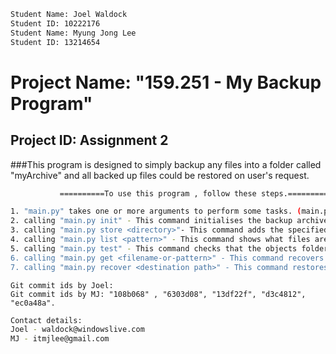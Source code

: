 
```sh
Student Name: Joel Waldock
Student ID: 10222176
Student Name: Myung Jong Lee
Student ID: 13214654
```


Project Name: "159.251 - My Backup Program"
==========================================

Project ID: Assignment 2
------------------------


###This program is designed to simply backup any files into a folder called "myArchive" and all backed up files could be restored on user's request.

```sh
           ==========To use this program , follow these steps.==========

1. "main.py" takes one or more arguments to perform some tasks. (main.py <arg1><arg2>).
2. calling "main.py init" - This command initialises the backup archive folder, object folder and index file within it.
3. calling "main.py store <directory>"- This command adds the specified directory to the archive.
4. calling "main.py list <pattern>" - This command shows what files are in the archive.
5. calling "main.py test" - This command checks that the objects folder isn't damaged.
6. calling "main.py get <filename-or-pattern>" - This command recovers a single file.
7. calling "main.py recover <destination path>" - This command restores everything in the archive into the named destination directory.
```

```
Git commit ids by Joel:
Git commit ids by MJ: "108b068" , "6303d08", "13df22f", "d3c4812", "ec0a48a". 
```

```sh
Contact details:
Joel - waldock@windowslive.com
MJ - itmjlee@gmail.com
```